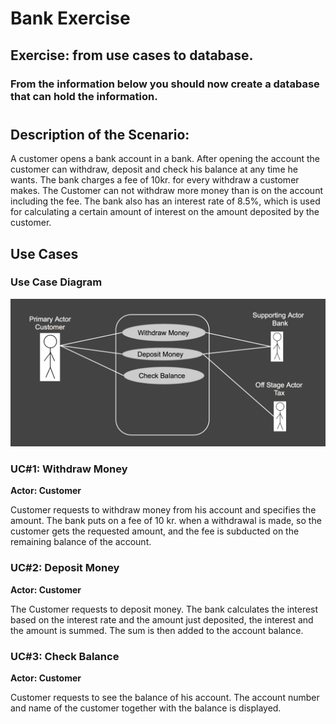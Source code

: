 # Bank Exercise
## Exercise: from use cases to database.    
### From the information below you should now create a database that can  hold the information.

# 

## Description of the Scenario:
  
A customer opens a bank account in a bank.
After opening the account the customer can withdraw, deposit and check his balance at any time he wants. The bank charges a fee of 10kr. for every withdraw a customer makes. The Customer can not withdraw more money than is on the account including the fee. The bank also has an interest rate of 8.5%, which is used for calculating a certain amount of interest on the amount deposited by the customer.

## Use Cases

### Use Case Diagram

![](https://github.com/Dat17i/09_bank_exercise/blob/master/src/Screen%20Shot%202018-03-21%20at%2020.59.29.png)

### UC#1: Withdraw Money
**Actor: Customer**    

Customer requests to withdraw money from his account and specifies the amount. 
The bank puts on a fee of 10 kr. when a withdrawal is made, so the customer gets the requested amount, and the fee is subducted on the remaining balance of the account. 

### UC#2: Deposit Money
**Actor: Customer**   

The Customer requests to deposit money. The bank calculates the interest based on the interest rate and the amount just deposited, the interest and the amount is summed. The sum is then added to the account balance.

### UC#3: Check Balance
**Actor: Customer**    

Customer requests to see the balance of his account. 
The account number and name of the customer together with the balance is displayed.



  
